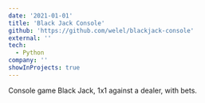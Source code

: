 ```yaml
---
date: '2021-01-01'
title: 'Black Jack Console'
github: 'https://github.com/welel/blackjack-console'
external: ''
tech:
  - Python
company: ''
showInProjects: true
---
```


Console game Black Jack, 1x1 against a dealer, with bets.
